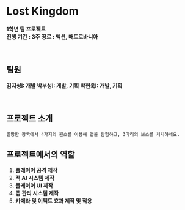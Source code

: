# Lost Kingdom<br>
**1학년 팀 프로젝트** <br>
**진행 기간 : 3주**
**장르 : 액션, 매트로바니아**

<br>

## 팀원
**김지성I: 개발**
**박부성I: 개발, 기획**
**박현욱I: 개발, 기획**

<br>

## 프로젝트 소개<br>
    멸망한 왕국에서 4가지의 원소를 이용해 맵을 탐험하고, 3마리의 보스를 처치하세요.
## 프로젝트에서의 역할
1. **플레이어 공격 제작** <br>
2. **적 AI 시스템 제작** <br>
3. **플레이어 UI 제작** <br>
4. **맵 관리 시스템 제작** <br>
5. **카메라 및 이펙트 효과 제작 및 적용** <br>
